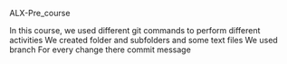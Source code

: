 ALX-Pre_course

In this course, we used different git commands to perform different activities
We created folder and subfolders and some text files
We used branch 
For every change there commit message 
